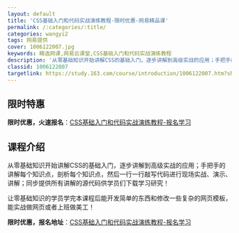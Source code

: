 ```yaml
---
layout: default
title: 'CSS基础入门和代码实战演练教程-限时优惠-网易精品课'
permalink: /:categories/:title/
categories: wangyi2
tags: 网易提供
cover: 1006122007.jpg
keywords: 精选网课,网易云课堂,CSS基础入门和代码实战演练教程
description: '从零基础知识开始讲解CSS的基础入门，逐步讲解到高级实战的应用；手把手的讲解每个知识点，剖析每个知识点，然后一行一行敲写'
classid: 1006122007
targetlink: https://study.163.com/course/introduction/1006122007.htm?share=1&shareId=1025206652&utm_campaign=share&utm_medium=iphoneShare&utm_source=&utm_u=1025206652
---
```


## 限时特惠

**限时优惠，火速报名**：[CSS基础入门和代码实战演练教程-报名学习](https://study.163.com/course/introduction/1006122007.htm?share=1&shareId=1025206652&utm_campaign=share&utm_medium=iphoneShare&utm_source=&utm_u=1025206652)

## 课程介绍

从零基础知识开始讲解CSS的基础入门，逐步讲解到高级实战的应用；手把手的讲解每个知识点，剖析每个知识点，然后一行一行敲写代码进行现场实战、演示、讲解；同步提供所有讲解的源代码供学员们下载学习研究！



让零基础知识的学员学完本课程后能开发简单的东西和修改一些复杂的网页模板，能实战做网页或者上班做美工！

**限时优惠，报名地址**：[CSS基础入门和代码实战演练教程-报名学习](https://study.163.com/course/introduction/1006122007.htm?share=1&shareId=1025206652&utm_campaign=share&utm_medium=iphoneShare&utm_source=&utm_u=1025206652)

